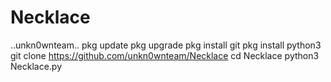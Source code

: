 # Necklace
..unkn0wnteam..
pkg update
pkg upgrade
pkg install git
pkg install python3
git clone https://github.com/unkn0wnteam/Necklace
cd Necklace
python3 Necklace.py
